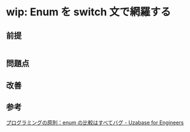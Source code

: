 # wip: Enum を switch 文で網羅する

## 前提

```tsx

```

## 問題点

## 改善

## 参考

[プログラミングの原則：enum の比較はすべてバグ - Uzabase for Engineers](https://tech.uzabase.com/entry/2023/12/03/100712)

